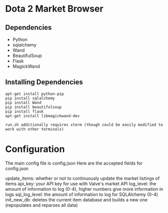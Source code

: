 # Dota 2 Market Browser
## Dependencies
* Python
* sqlalchemy
* Wand
* BeautifulSoup
* Flask
* MagickWand

## Installing Dependencies
    apt-get install python-pip
    pip install sqlalchemy
    pip install Wand
    pip install beautifulsoup
    pip install flask
    apt-get install libmagickwand-dev
    
    run.sh additionally requires xterm (though could be easily modified to work with other terminals)

# Configuration
The main config file is config.json
Here are the accepted fields for config.json

update_items: whether or not to continuously update the market listings of items
api_key: your API key for use with Valve's market API
log_level: the amount of information to log (0-4), higher numbers give more information in logs
sql_log_level: the amount of information to log for SQLAlchemy (0-4)
init_new_db: deletes the current item database and builds a new one (repopulates and reparses all data)
